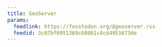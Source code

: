 ```yaml
---
title: GeoServer
params:
  feedlink: https://fosstodon.org/@geoserver.rss
  feedid: 3c07bf6951369c60861c4cd4951673de
---
```

